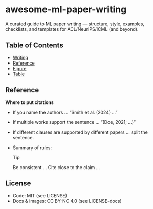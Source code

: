 # awesome-ml-paper-writing
A curated guide to ML paper writing — structure, style, examples, checklists, and templates for ACL/NeurIPS/ICML (and beyond).

## Table of Contents
- [Writing](#writing)
- [Reference](#reference)
- [Figure](#figure)
- [Table](#table)

## Reference
**Where to put citations**
- If you name the authors … “Smith et al. (2024) …”
- If multiple works support the sentence … “(Doe, 2021; …)”
- If different clauses are supported by different papers … split the sentence.

- Summary of rules:
  > [!TIP]
  > Be consistent …
  > Cite close to the claim …

## License
- Code: MIT (see LICENSE)
- Docs & images: CC BY-NC 4.0 (see LICENSE-docs)
